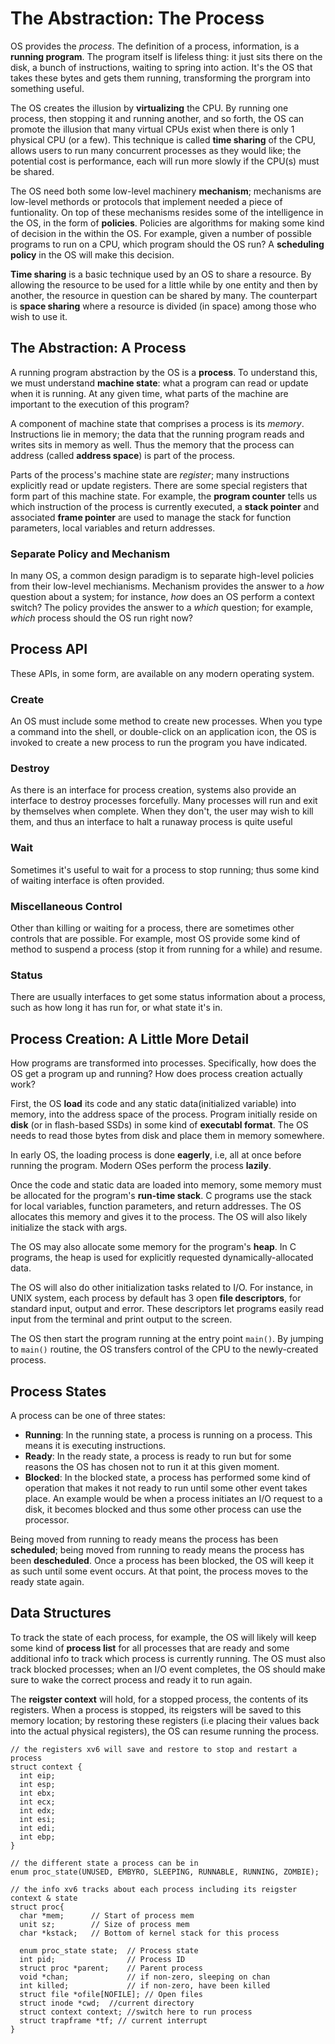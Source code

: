 # The Abstraction: The Process

OS provides the *process*. The definition of a process, information, is a 
**running program**. The program itself is lifeless thing: it just sits there
on the disk, a bunch of instructions, waiting to spring into action. It's the 
OS that takes these bytes and gets them running, transforming the prorgram into
something useful.

The OS creates the illusion by **virtualizing** the CPU. By running one process,
then stopping it and running another, and so forth, the OS can promote the 
illusion that many virtual CPUs exist when there is only 1 physical CPU (or a few).
This technique is called **time sharing** of the CPU, allows users to run many
concurrent processes as they would like; the potential cost is performance, each
will run more slowly if the CPU(s) must be shared.

The OS need both some low-level machinery **mechanism**; mechanisms are low-level
methords or protocols that implement needed a piece of funtionality. On top of 
these mechanisms resides some of the intelligence in the OS, in the form of 
**policies**. Policies are algorithms for making some kind of decision in the
within the OS. For example, given a number of possible programs to run on a CPU,
which program should the OS run? A **scheduling policy** in the OS will make
this decision.

**Time sharing** is a basic technique used by an OS to share a resource. By allowing
the resource to be used for a little while by one entity and then by another,
the resource in question can be shared by many. The counterpart is **space sharing**
where a resource is divided (in space) among those who wish to use it.

## The Abstraction: A Process

A running program abstraction by the OS is a **process**. To understand this,
we must understand **machine state**: what a program can read or update when 
it is running. At any given time, what parts of the machine are important
to the execution of this program?

A component of machine state that comprises a process is its *memory*. Instructions
lie in memory; the data that the running program reads and writes sits in memory
as well. Thus the memory that the process can address (called **address space**)
is part of the process.

Parts of the process's machine state are *register*; many instructions explicitly
read or update registers. There are some special registers that form part of this
machine state. For example, the **program counter** tells us which instruction 
of the process is currently executed, a **stack pointer** and associated **frame
pointer** are used to manage the stack for function parameters, local variables
and return addresses.

### Separate Policy and Mechanism
In many OS, a common design paradigm is to separate high-level policies from
their low-level mechianisms. Mechanism provides the answer to a *how* question
about a system; for instance, *how* does an OS perform a context switch? The
policy provides the answer to a *which* question; for example, *which* process
should the OS run right now?

## Process API
These APIs, in some form, are available on any modern operating system.

### Create
An OS must include some method to create new processes. When you type a command
into the shell, or double-click on an application icon, the OS is invoked
to create a new process to run the program you have indicated.

### Destroy
As there is an interface for process creation, systems also provide an interface
to destroy processes forcefully. Many processes will run and exit by themselves
when complete. When they don't, the user may wish to kill them, and thus an interface
to halt a runaway process is quite useful

### Wait
Sometimes it's useful to wait for a process to stop running; thus some kind of
waiting interface is often provided.

### Miscellaneous Control
Other than killing or waiting for a process, there are sometimes other controls
that are possible. For example, most OS provide some kind of method to suspend
a process (stop it from running for a while) and resume.

### Status
There are usually interfaces to get some status information about a process,
such as how long it has run for, or what state it's in.

## Process Creation: A Little More Detail
How programs are transformed into processes. Specifically, how does the OS get
a program up and running? How does process creation actually work?

First, the OS **load** its code and any static data(initialized variable) into 
memory, into the address space of the process. Program initially reside on
**disk** (or in flash-based SSDs) in some kind of **executabl format**. The OS
needs to read those bytes from disk and place them in memory somewhere.

In early OS, the loading process is done **eagerly**, i.e, all at once before
running the program. Modern OSes perform the process **lazily**. 

Once the code and static data are loaded into memory, some memory must be allocated
for the program's **run-time stack**. C programs use the stack for local variables,
function parameters, and return addresses. The OS allocates this memory and gives
it to the process. The OS will also likely initialize the stack with args.

The OS may also allocate some memory for the program's **heap**. In C programs,
the heap is used for explicitly requested dynamically-allocated data.

The OS will also do other initialization tasks related to I/O. For instance,
in UNIX system, each process by default has 3 open **file descriptors**, for standard
input, output and error. These descriptors let programs easily read input from
the terminal and print output to the screen.

The OS then start the program running at the entry point `main()`. By jumping to
`main()` routine, the OS transfers control of the CPU to the newly-created process.

## Process States
A process can be one of three states:
- **Running**: In the running state, a process is running on a process. This means
it is executing instructions.
- **Ready**: In the ready state, a process is ready to run but for some reasons
the OS has chosen not to run it at this given moment.
- **Blocked**: In the blocked state, a process has performed some kind of operation
that makes it not ready to run until some other event takes place. An example
would be when a process initiates an I/O request to a disk, it becomes blocked 
and thus some other process can use the processor.

Being moved from running to ready means the process has been **scheduled**; being
moved from running to ready means the process has been **descheduled**. Once a 
process has been blocked, the OS will keep it as such until some event occurs.
At that point, the process moves to the ready state again.

## Data Structures
To track the state of each process, for example,  the OS will likely will keep
some kind of **process list** for all processes that are ready and some additional
info to track which process is currently running. The OS must also track blocked
processes; when an I/O event completes, the OS should make sure to wake the correct
process and ready it to run again.

The **reigster context** will hold, for a stopped process, the contents of its
registers. When a process is stopped, its reigsters will be saved to this memory
location; by restoring these registers (i.e placing their values back into
the actual physical registers), the OS can resume running the process.

```
// the registers xv6 will save and restore to stop and restart a process
struct context {
  int eip;
  int esp;
  int ebx;
  int ecx;
  int edx;
  int esi;
  int edi;
  int ebp;
}

// the different state a process can be in
enum proc_state(UNUSED, EMBYRO, SLEEPING, RUNNABLE, RUNNING, ZOMBIE);

// the info xv6 tracks about each process including its reigster context & state
struct proc{
  char *mem;      // Start of process mem
  unit sz;        // Size of process mem
  char *kstack;   // Bottom of kernel stack for this process

  enum proc_state state;  // Process state
  int pid;                // Process ID
  struct proc *parent;    // Parent process
  void *chan;             // if non-zero, sleeping on chan
  int killed;             // if non-zero, have been killed
  struct file *ofile[NOFILE]; // Open files
  struct inode *cwd;  //current directory
  struct context context; //switch here to run process
  struct trapframe *tf; // current interrupt
}
```
